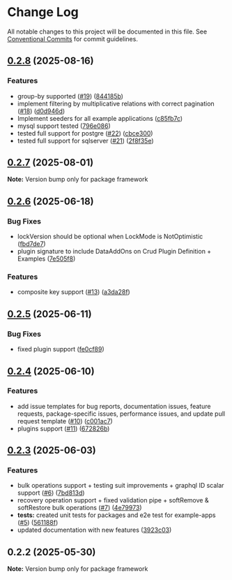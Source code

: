 # Change Log

All notable changes to this project will be documented in this file.
See [Conventional Commits](https://conventionalcommits.org) for commit guidelines.

## [0.2.8](https://github.com/solid-nestjs/framework/compare/v0.2.7...v0.2.8) (2025-08-16)

### Features

- group-by supported ([#19](https://github.com/solid-nestjs/framework/issues/19)) ([844185b](https://github.com/solid-nestjs/framework/commit/844185bc602c37d160417dffc463ccedef1922ad))
- implement filtering by multiplicative relations with correct pagination ([#18](https://github.com/solid-nestjs/framework/issues/18)) ([d0d946d](https://github.com/solid-nestjs/framework/commit/d0d946df3dff3d768f7899433361be8aed5c534b))
- Implement seeders for all example applications ([c85fb7c](https://github.com/solid-nestjs/framework/commit/c85fb7cab4ba2f6989e60c3b6618f8542d96e369))
- mysql support tested ([796e086](https://github.com/solid-nestjs/framework/commit/796e086518747df9519265bd0d76271418c8e516))
- tested full support for postgre ([#22](https://github.com/solid-nestjs/framework/issues/22)) ([cbce300](https://github.com/solid-nestjs/framework/commit/cbce300e9fce440cfa22e336dfdf7fdb7d8f624c))
- tested full support for sqlserver ([#21](https://github.com/solid-nestjs/framework/issues/21)) ([2f8f35e](https://github.com/solid-nestjs/framework/commit/2f8f35e3de737ec5ce1803fd96421ad53aa48c1e))

## [0.2.7](https://github.com/solid-nestjs/framework/compare/v0.2.6...v0.2.7) (2025-08-01)

**Note:** Version bump only for package framework

## [0.2.6](https://github.com/solid-nestjs/framework/compare/v0.2.5...v0.2.6) (2025-06-18)

### Bug Fixes

- lockVersion should be optional when LockMode is NotOptimistic ([fbd7de7](https://github.com/solid-nestjs/framework/commit/fbd7de76af935aa306f564f76b1b4ca64f9a595e))
- plugin signature to include DataAddOns on Crud Plugin Definition + Examples ([7e505f8](https://github.com/solid-nestjs/framework/commit/7e505f85299dab73d8e2f8e1326d8aeb75f97e8b))

### Features

- composite key support ([#13](https://github.com/solid-nestjs/framework/issues/13)) ([a3da28f](https://github.com/solid-nestjs/framework/commit/a3da28ff387984c59ec5f72d1bcafecc9ce83b1b))

## [0.2.5](https://github.com/solid-nestjs/framework/compare/v0.2.4...v0.2.5) (2025-06-11)

### Bug Fixes

- fixed plugin support ([fe0cf89](https://github.com/solid-nestjs/framework/commit/fe0cf890ea66d382b35112523bdd39f0503b2f1a))

## [0.2.4](https://github.com/solid-nestjs/framework/compare/v0.2.3...v0.2.4) (2025-06-10)

### Features

- add issue templates for bug reports, documentation issues, feature requests, package-specific issues, performance issues, and update pull request template ([#10](https://github.com/solid-nestjs/framework/issues/10)) ([c001ac7](https://github.com/solid-nestjs/framework/commit/c001ac7ab48311169a6fdaa4a9dc597c214075ec))
- plugins support ([#11](https://github.com/solid-nestjs/framework/issues/11)) ([672826b](https://github.com/solid-nestjs/framework/commit/672826bb3c06ed996fb09e3aa6e568e2c4e790a9))

## [0.2.3](https://github.com/solid-nestjs/framework/compare/v0.2.2...v0.2.3) (2025-06-03)

### Features

- bulk operations support + testing suit improvements + graphql ID scalar support ([#6](https://github.com/solid-nestjs/framework/issues/6)) ([7bd813d](https://github.com/solid-nestjs/framework/commit/7bd813dfd03f46cfab2e520b28b346c7080fa1fb))
- recovery operation support + fixed validation pipe + softRemove & softRestore bulk operations ([#7](https://github.com/solid-nestjs/framework/issues/7)) ([4e79973](https://github.com/solid-nestjs/framework/commit/4e7997377aaffd60b457186730c149e9c4467617))
- **tests:** created unit tests for packages and e2e test for example-apps ([#5](https://github.com/solid-nestjs/framework/issues/5)) ([561188f](https://github.com/solid-nestjs/framework/commit/561188fd83ccf94206b32041333441ec31ece1cd))
- updated documentation with new features ([3923c03](https://github.com/solid-nestjs/framework/commit/3923c03afeebca7413421696db55ae101fdd9263))

## 0.2.2 (2025-05-30)

**Note:** Version bump only for package framework
